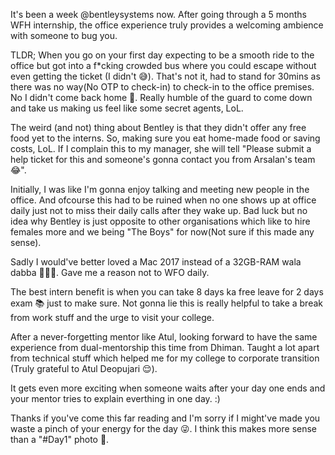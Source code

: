 It's been a week @bentleysystems now. After going through a 5 months WFH internship, the office experience truly provides a welcoming ambience with someone to bug you. 

TLDR;
When you go on your first day expecting to be a smooth ride to the office but got into a f*cking crowded bus where you could escape without even getting the ticket (I didn't 😅). That's not it, had to stand for 30mins as there was no way(No OTP to check-in) to check-in to the office premises. No I didn't come back home 🤣. Really humble of the guard to come down and take us making us feel like some secret agents, LoL. 

The weird (and not) thing about Bentley is that they didn't offer any free food yet to the interns. So, making sure you eat home-made food or saving costs, LoL. If I complain this to my manager, she will tell "Please submit a help ticket for this and someone's gonna contact you from Arsalan's team 😂".

Initially, I was like I'm gonna enjoy talking and meeting new people in the office. And ofcourse this had to be ruined when no one shows up at office daily just not to miss their daily calls after they wake up. Bad luck but no idea why Bentley is just opposite to other organisations which like to hire females more and we being "The Boys" for now(Not sure if this made any sense).

Sadly I would've better loved a Mac 2017 instead of a 32GB-RAM wala dabba 🤷🏻‍♂️. Gave me a reason not to WFO daily.

The best intern benefit is when you can take 8 days ka free leave for 2 days exam 📚 just to make sure. Not gonna lie this is really helpful to take a break from work stuff and the urge to visit your college.

After a never-forgetting mentor like Atul, looking forward to have the same experience from dual-mentorship this time from Dhiman. Taught a lot apart from technical stuff which helped me for my college to corporate transition (Truly grateful to Atul Deopujari 😌).

It gets even more exciting when someone waits after your day one ends and your mentor tries to explain everthing in one day. :)

Thanks if you've come this far reading and I'm sorry if I might've made you waste a pinch of your energy for the day 😜.  I think this makes more sense than a "#Day1" photo 🙂. 
